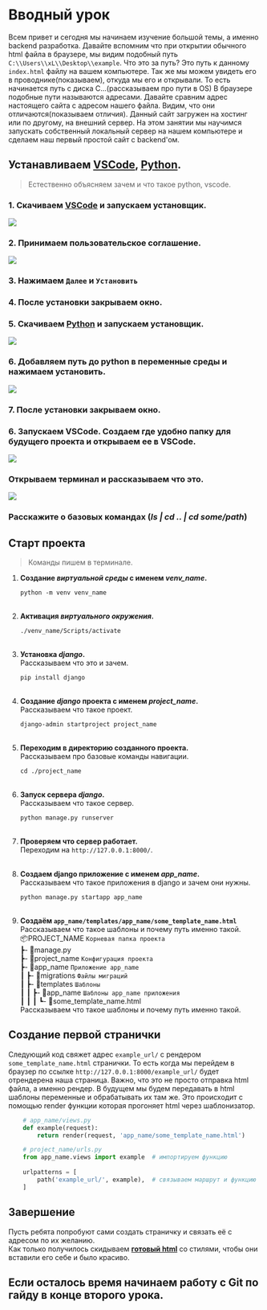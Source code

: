 # Вводный урок
Всем привет и сегодня мы начинаем изучение большой темы, 
а именно backend разработка. Давайте вспомним что при открытии 
обычного html файла в браузере, мы видим подобный путь
`C:\\Users\\xL\\Desktop\\example`. 
Что это за путь? Это путь к данному `index.html` файлу на вашем компьютере. 
Так же мы можем увидеть его в проводнике(показываем), откуда мы его и открывали. 
То есть начинается путь с диска C...(рассказываем про пути в OS)
В браузере подобные пути называются адресами.
Давайте сравним адрес настоящего сайта с адресом нашего файла.
Видим, что они отличаются(показываем отличия). 
Данный сайт загружен на хостинг или по другому, на внешний сервер. На этом занятии мы 
научимся запускать собственный локальный сервер на нашем компьютере и сделаем наш первый 
простой сайт с backend'ом.

## Устанавливаем [VSCode](https://code.visualstudio.com/), [Python](https://www.python.org/downloads/). 
>Естественно объясняем зачем и что такое python, vscode.
### 1. Скачиваем [VSCode](https://code.visualstudio.com/) и запускаем установщик.
   ![](imgs/downloadVSCode.png)
### 2. Принимаем пользовательское соглашение.
   ![](imgs/acceptVSCode.png)
### 3. Нажимаем `Далее` и `Установить`
### 4. После установки закрываем окно.





### 5. Скачиваем [Python](https://www.python.org/downloads/) и запускаем установщик.
   ![](imgs/downloadpy.png)
### 6. Добавляем путь до python в переменные среды и нажимаем установить.
   ![](imgs/addtopathpy.png)
### 7. После установки закрываем окно.





### 6. Запускаем VSCode. Создаем где удобно папку для будущего проекта и открываем ее в VSCode.
   ![](imgs/openfolder.png)
### Открываем терминал и рассказываем что это.
   ![](imgs/terminal.png)
### Расскажите о базовых командах (*ls | cd .. | cd some/path*)

## Старт проекта
>Команды пишем в терминале.

1. **Создание *виртуальной среды* с именем *venv_name*.**

    `python -m venv venv_name`<br><br>

2. **Активация *виртуального окружения*.**

    `./venv_name/Scripts/activate`<br><br>

3. **Установка *django*.<br>**
   Рассказываем что это и зачем.
   
   `pip install django`<br><br>

4. **Создание *django* проекта с именем *project_name*.**<br>
   Рассказываем что такое проект.
   
   `django-admin startproject project_name`<br><br>

5. **Переходим в директорию созданного проекта.**<br> 
   Рассказываем про базовые команды навигации.
   
   `cd ./project_name`<br><br>

6. **Запуск сервера *django*.<br>**
   Рассказываем что такое сервер.
   
   `python manage.py runserver`<br><br>
7. **Проверяем что сервер работает.**<br>
   Переходим на `http://127.0.0.1:8000/`. <br><br>
8. **Создаем django приложение с именем *app_name*.<br>**
   Рассказываем что такое приложения в django и зачем они нужны.

   `python manage.py startapp app_name`<br><br>
9. **Создаём `app_name/templates/app_name/some_template_name.html`<br>**
   Рассказываем что такое шаблоны и почему путь именно такой.<br>
   📦PROJECT_NAME `Корневая папка проекта`<br>
    ┣- 📜manage.py<br>
    ┣- 📂project_name `Конфигурация проекта`<br>
    ┣- 📂app_name `Приложение app_name`<br>
    ┃  ┣- 📂migrations `Файлы миграций`<br>
    ┃  ┣- 📂templates `Шаблоны`<br>
    ┃  ┃  ┣- 📂app_name `Шаблоны app_name приложения`<br>
    ┃  ┃  ┃  ┗- 📜some_template_name.html<br>
   Рассказываем что такое шаблоны и почему путь именно такой.


## Создание первой странички
Следующий код свяжет адрес `example_url/` с рендером `some_template_name.html` странички. 
То есть когда мы перейдем в браузер по ссылке `http://127.0.0.1:8000/example_url/`
будет отрендерена наша страница. Важно, что это не просто отправка html файла, а именно рендер.
В будущем мы будем передавать в html шаблоны переменные и обрабатывать их там же.
Это происходит с помощью render функции которая прогоняет html через шаблонизатор.

```python
    # app_name/views.py
    def example(request):
        return render(request, 'app_name/some_template_name.html')
```
```python
    # project_name/urls.py
    from app_name.views import example  # импортируем функцию
    
    urlpatterns = [
        path('example_url/', example),  # связываем маршрут и функцию
    ]
```
## Завершение
Пусть ребята попробуют сами создать страничку и связать её с адресом по их желанию.
<br> Как только получилось скидываем 
**[готовый html](https://raw.githubusercontent.com/Artasov/itcompot-backend-lessons/main/lesson-1/template/index.html)**
со стилями, чтобы они вставили его себе и было красиво.

## Если осталось время начинаем работу с Git по гайду в конце второго урока.


